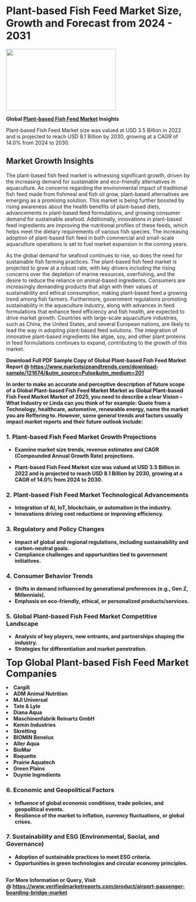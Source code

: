 <H1>Plant-based Fish Feed Market Size, Growth and Forecast from 2024 - 2031</H1><img class="aligncenter size-medium wp-image-584254" src="https://thirdeyenews.in/wp-content/uploads/2024/09/Global-Market-Research-300x168.jpeg" alt="" width="300" height="168" /><p><strong>Global&nbsp;<a href="https://www.marketsizeandtrends.com/download-sample/121674/&amp;utm_source=Pulse&amp;utm_medium=201">Plant-based Fish Feed Market</a> Insights</strong></p><p>Plant-based Fish Feed Market size was valued at USD 3.5 Billion in 2022 and is projected to reach USD 8.1 Billion by 2030, growing at a CAGR of 14.0% from 2024 to 2030.</p><p><h2>Market Growth Insights</h2> <p>The plant-based fish feed market is witnessing significant growth, driven by the increasing demand for sustainable and eco-friendly alternatives in aquaculture. As concerns regarding the environmental impact of traditional fish feed made from fishmeal and fish oil grow, plant-based alternatives are emerging as a promising solution. This market is being further boosted by rising awareness about the health benefits of plant-based diets, advancements in plant-based feed formulations, and growing consumer demand for sustainable seafood. Additionally, innovations in plant-based feed ingredients are improving the nutritional profiles of these feeds, which helps meet the dietary requirements of various fish species. The increasing adoption of plant-based fish feed in both commercial and small-scale aquaculture operations is set to fuel market expansion in the coming years.</p> <p><strong></strong></p> <p>As the global demand for seafood continues to rise, so does the need for sustainable fish farming practices. The plant-based fish feed market is projected to grow at a robust rate, with key drivers including the rising concerns over the depletion of marine resources, overfishing, and the desire to reduce the reliance on animal-based ingredients. Consumers are increasingly demanding products that align with their values of sustainability and ethical consumption, making plant-based feed a growing trend among fish farmers. Furthermore, government regulations promoting sustainability in the aquaculture industry, along with advances in feed formulations that enhance feed efficiency and fish health, are expected to drive market growth. Countries with large-scale aquaculture industries, such as China, the United States, and several European nations, are likely to lead the way in adopting plant-based feed solutions. The integration of innovative plant-based ingredients like algae, soy, and other plant proteins in feed formulations continues to expand, contributing to the growth of this market.</p> <p><strong></p><p><span class=""><strong>Download Full PDF Sample Copy of Global Plant-based Fish Feed Market Report</strong> @ <a href="https://www.marketsizeandtrends.com/download-sample/121674/&amp;utm_source=Pulse&amp;utm_medium=201" target="_blank">https://www.marketsizeandtrends.com/download-sample/121674/&amp;utm_source=Pulse&amp;utm_medium=201</a></span></p><p>In order to make an accurate and perceptive description of future scope of a Global&nbsp;Plant-based Fish Feed Market Market as Global&nbsp;Plant-based Fish Feed Market Market of 2025, you need to describe a clear Vision &ndash; What Industry or Linda can you think of for example: Quote from a Technology, healthcare, automotive, renewable energy, name the market you are Reffering to. However, some general trends and factors usually impact market reports and their future outlook include:</p><h3>1.&nbsp;<strong>Plant-based Fish Feed Market Growth Projections</strong></h3><ul><li>Examine market size trends, revenue estimates and CAGR (Compounded Annual Growth Rate) projections.</li><li><p>Plant-based Fish Feed Market size was valued at USD 3.5 Billion in 2022 and is projected to reach USD 8.1 Billion by 2030, growing at a CAGR of 14.0% from 2024 to 2030.</p></li></ul><h3>2.&nbsp;<strong>Plant-based Fish Feed Market Technological Advancements</strong></h3><ul><li>Integration of AI, IoT, blockchain, or automation in the industry.</li><li>Innovations driving cost reductions or improving efficiency.</li></ul><h3>3.&nbsp;<strong>Regulatory and Policy Changes</strong></h3><ul><li>Impact of global and regional regulations, including sustainability and carbon-neutral goals.</li><li>Compliance challenges and opportunities tied to government initiatives.</li></ul><h3>4.&nbsp;<strong>Consumer Behavior Trends</strong></h3><ul><li>Shifts in demand influenced by generational preferences (e.g., Gen Z, Millennials).</li><li>Emphasis on eco-friendly, ethical, or personalized products/services.</li></ul><h3>5.&nbsp;<strong>Global Plant-based Fish Feed Market Competitive Landscape</strong></h3><ul><li>Analysis of key players, new entrants, and partnerships shaping the industry.</li><li>Strategies for differentiation and market penetration.</li></ul><p data-pm-slice="1 1 []"><span style="color: inherit; font-family: inherit; font-size: 25px;">Top Global Plant-based Fish Feed Market Companies</span></p><div class="" data-test-id=""><p><li>Cargill</li><li> ADM Animal Nutrition</li><li> MJI Universal</li><li> Tate & Lyle</li><li> Diana Aqua</li><li> Maschinenfabrik Reinartz GmbH</li><li> Kemin Industries</li><li> Skretting</li><li> BIOMIN Benelux</li><li> Aller Aqua</li><li> BioMar</li><li> Roquette</li><li> Prairie Aquatech</li><li> Green Plains</li><li> Duynie Ingredients</li></p></div><h3>6.&nbsp;<strong>Economic and Geopolitical Factors</strong></h3><ul><li>Influence of global economic conditions, trade policies, and geopolitical events.</li><li>Resilience of the market to inflation, currency fluctuations, or global crises.</li></ul><h3>7.&nbsp;<strong>Sustainability and ESG (Environmental, Social, and Governance)</strong></h3><ul><li>Adoption of sustainable practices to meet ESG criteria.</li><li>Opportunities in green technologies and circular economy principles.</li></ul><h2><strong style="font-size: 14px;">For More Information or Query, Visit @&nbsp;</strong><a style="background-color: #ffffff; font-size: 14px;" href="https://www.marketsizeandtrends.com/report/plant-based-fish-feed-market/" target="_blank">https://www.verifiedmarketreports.com/product/airport-passenger-boarding-bridge-market</a></h2>
